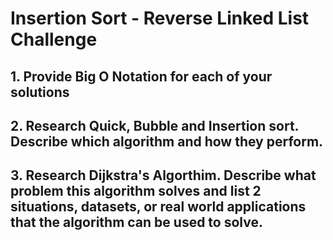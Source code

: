 <h1> Insertion Sort - Reverse Linked List Challenge </h1>


<h2> 1. Provide Big O Notation for each of your solutions</h2>


<h2> 2. Research Quick, Bubble and Insertion sort. Describe which algorithm and how they perform.   </h2>


<h2> 3. Research Dijkstra's Algorthim. Describe what problem this algorithm solves and list 2 situations, datasets, or real world applications that the algorithm can be used to solve. </h2>
